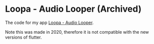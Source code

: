 # Loopa - Audio Looper (Archived)

The code for my app [Loopa - Audio Looper](https://play.google.com/store/apps/details?id=com.loopa&hl=en&gl=US).

Note this was made in 2020, therefore it is not compatible with the new versions of flutter. 

